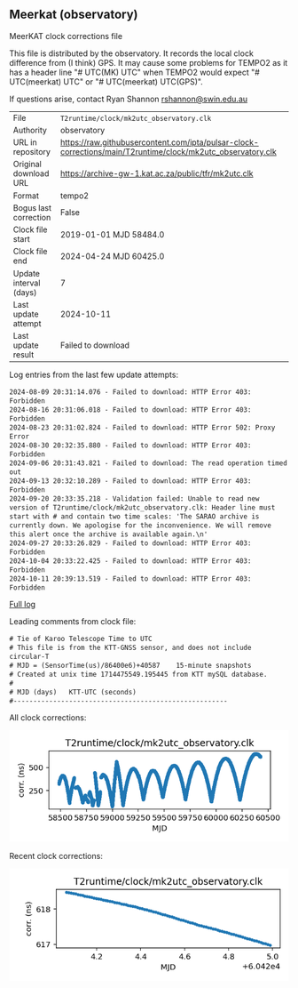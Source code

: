 
## Meerkat (observatory)

MeerKAT clock corrections file

This file is distributed by the observatory. It records the local
clock difference from (I think) GPS. It may cause some problems
for TEMPO2 as it has a header line "# UTC(MK) UTC" when TEMPO2
would expect "# UTC(meerkat) UTC" or "# UTC(meerkat) UTC(GPS)".

If questions arise, contact Ryan Shannon <rshannon@swin.edu.au>

|     |     |
|:--- |:--- |
| File | `T2runtime/clock/mk2utc_observatory.clk` |
| Authority | observatory |
| URL in repository | <https://raw.githubusercontent.com/ipta/pulsar-clock-corrections/main/T2runtime/clock/mk2utc_observatory.clk> |
| Original download URL | <https://archive-gw-1.kat.ac.za/public/tfr/mk2utc.clk> |
| Format | tempo2 |
| Bogus last correction | False |
| Clock file start | 2019-01-01 MJD 58484.0 |
| Clock file end | 2024-04-24 MJD 60425.0 |
| Update interval (days) | 7 |
| Last update attempt | 2024-10-11 |
| Last update result | Failed to download |

Log entries from the last few update attempts:
```
2024-08-09 20:31:14.076 - Failed to download: HTTP Error 403: Forbidden
2024-08-16 20:31:06.018 - Failed to download: HTTP Error 403: Forbidden
2024-08-23 20:31:02.824 - Failed to download: HTTP Error 502: Proxy Error
2024-08-30 20:32:35.880 - Failed to download: HTTP Error 403: Forbidden
2024-09-06 20:31:43.821 - Failed to download: The read operation timed out
2024-09-13 20:32:10.289 - Failed to download: HTTP Error 403: Forbidden
2024-09-20 20:33:35.218 - Validation failed: Unable to read new version of T2runtime/clock/mk2utc_observatory.clk: Header line must start with # and contain two time scales: 'The SARAO archive is currently down. We apologise for the inconvenience. We will remove this alert once the archive is available again.\n'
2024-09-27 20:33:26.829 - Failed to download: HTTP Error 403: Forbidden
2024-10-04 20:33:22.425 - Failed to download: HTTP Error 403: Forbidden
2024-10-11 20:39:13.519 - Failed to download: HTTP Error 403: Forbidden
```
[Full log](https://raw.githubusercontent.com/ipta/pulsar-clock-corrections/main/log/T2runtime/clock/mk2utc_observatory.clk.log)

Leading comments from clock file:

    # Tie of Karoo Telescope Time to UTC
    # This file is from the KTT-GNSS sensor, and does not include circular-T
    # MJD = (SensorTime(us)/86400e6)+40587    15-minute snapshots
    # Created at unix time 1714475549.195445 from KTT mySQL database.
    #
    # MJD (days)   KTT-UTC (seconds)
    #------------------------------------------------------



All clock corrections:

![plot of all clock corrections](mk2utc_observatory.clk.png "All corrections")

Recent clock corrections:

![plot of recent clock corrections](mk2utc_observatory.clk.short.png "Recent corrections")

